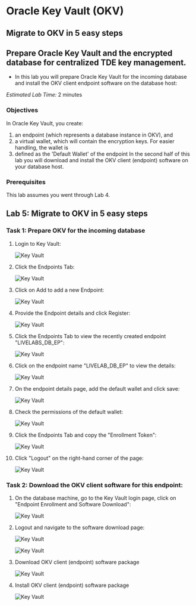 # Oracle Key Vault (OKV)

## Migrate to OKV in 5 easy steps
## Prepare Oracle Key Vault and the encrypted database for centralized TDE key management. 
- In this lab you will prepare Oracle Key Vault for the incoming database and install the OKV client endpoint software on the database host:

*Estimated Lab Time:* 2 minutes

### Objectives
In Oracle Key Vault, you create:
1. an endpoint (which represents a database instance in OKV), and
2. a virtual wallet, which will contain the encryption keys. For easier handling, the wallet is 
3. defined as the 'Default Wallet' of the endpoint
In the second half of this lab you will download and install the OKV client (endpoint) software on your database host.

### Prerequisites
This lab assumes you went through Lab 4. 

## Lab 5: Migrate to OKV in 5 easy steps
### Task 1: Prepare OKV for the incoming database

1.  Login to Key Vault:

     ![Key Vault](./images/image-2025-7-24_12-13-38.png "Login to Key Vault.")

2. Click the Endpoints Tab:

    ![Key Vault](./images/image-2025-7-24_12-11-54.png "Click the Endpoints Tab.")

3.  Click on Add to add a new Endpoint:

    ![Key Vault](./images/image-2025-7-24_15-59-1.png "Click on Add to add a new Endpoint:")

4.  Provide the Endpoint details and click Register:

    ![Key Vault](./images/image-2025-7-24_12-17-29.png "Fill in the details of your endpoint: Endpoint Name is LIVELABS_DB_EP; Type is Oracle Database; OS Type is Linux; click 'Register'")

5.  Click the Endpoints Tab to view the recently created endpoint "LIVELABS_DB_EP":

    ![Key Vault](./images/image-2025-7-24_12-26-31.png "Click the Endpoints Tab to view the recently created endpoint LIVELABS_DB_EP:")

6.  Click on the endpoint name "LIVELAB_DB_EP" to view the details:

    ![Key Vault](./images/image-2025-7-24_12-26-40.png "Click on the endpoint name LIVELAB_DB_EP to view the details:")

7.  On the endpoint details page, add the default wallet and click save:

    ![Key Vault](./images/image-2025-7-24_16-12-59.png "On the endpoint details page, add the default wallet and click save:")

8.  Check the permissions of the default wallet:

    ![Key Vault](./images/image-2025-7-24_16-15-52.png "Check the permissions of the default wallet:")

9.  Click the Endpoints Tab and copy the "Enrollment Token":

    ![Key Vault](./images/image-2025-7-24_16-17-13.png "Click the Endpoints Tab and copy the Enrollment Token:")

10. Click "Logout" on the right-hand corner of the page:

    ![Key Vault](./images/image-2025-7-24_12-27-48.png "Click Logout on the right-hand corner of the page:")

### Task 2: Download the OKV client software for this endpoint:

1.  On the database machine, go to the Key Vault login page, click on "Endpoint Enrollment and Software Download":

    ![Key Vault](./images/grab-ep-token.png "On the database machine, go to the Key Vault login page, click on Endpoint Enrollment and Software Download:")

2. Logout and navigate to the software download page:

    ![Key Vault](./images/logout.png "")

    ![Key Vault](./images/sw-download01.png "")

3. Download OKV client (endpoint) software package

    ![Key Vault](./images/download.png "")

4. Install OKV client (endpoint) software package

    ![Key Vault](./images/install.png "")